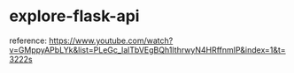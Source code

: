 # explore-flask-api

reference: https://www.youtube.com/watch?v=GMppyAPbLYk&list=PLeGc_lalTbVEgBQh1IthrwyN4HRffnmIP&index=1&t=3222s
